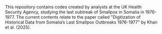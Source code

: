 This repository contains codes created by analysts at the UK Health Security Agency, studying the last oubtreak of Smallpox in Somalia in 1976-1977. 
The current contents relate to the paper called "Digitization of Historical Data from Somalia’s Last Smallpox Outbreaks 1976-1977" by Khan et al. (2025).

